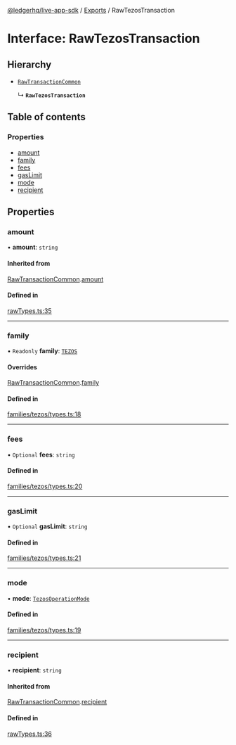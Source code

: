 [@ledgerhq/live-app-sdk](../README.md) / [Exports](../modules.md) / RawTezosTransaction

# Interface: RawTezosTransaction

## Hierarchy

- [`RawTransactionCommon`](RawTransactionCommon.md)

  ↳ **`RawTezosTransaction`**

## Table of contents

### Properties

- [amount](RawTezosTransaction.md#amount)
- [family](RawTezosTransaction.md#family)
- [fees](RawTezosTransaction.md#fees)
- [gasLimit](RawTezosTransaction.md#gaslimit)
- [mode](RawTezosTransaction.md#mode)
- [recipient](RawTezosTransaction.md#recipient)

## Properties

### amount

• **amount**: `string`

#### Inherited from

[RawTransactionCommon](RawTransactionCommon.md).[amount](RawTransactionCommon.md#amount)

#### Defined in

[rawTypes.ts:35](https://github.com/LedgerHQ/live-app-sdk/blob/7a3b814/src/rawTypes.ts#L35)

___

### family

• `Readonly` **family**: [`TEZOS`](../enums/FAMILIES.md#tezos)

#### Overrides

[RawTransactionCommon](RawTransactionCommon.md).[family](RawTransactionCommon.md#family)

#### Defined in

[families/tezos/types.ts:18](https://github.com/LedgerHQ/live-app-sdk/blob/7a3b814/src/families/tezos/types.ts#L18)

___

### fees

• `Optional` **fees**: `string`

#### Defined in

[families/tezos/types.ts:20](https://github.com/LedgerHQ/live-app-sdk/blob/7a3b814/src/families/tezos/types.ts#L20)

___

### gasLimit

• `Optional` **gasLimit**: `string`

#### Defined in

[families/tezos/types.ts:21](https://github.com/LedgerHQ/live-app-sdk/blob/7a3b814/src/families/tezos/types.ts#L21)

___

### mode

• **mode**: [`TezosOperationMode`](../modules.md#tezosoperationmode)

#### Defined in

[families/tezos/types.ts:19](https://github.com/LedgerHQ/live-app-sdk/blob/7a3b814/src/families/tezos/types.ts#L19)

___

### recipient

• **recipient**: `string`

#### Inherited from

[RawTransactionCommon](RawTransactionCommon.md).[recipient](RawTransactionCommon.md#recipient)

#### Defined in

[rawTypes.ts:36](https://github.com/LedgerHQ/live-app-sdk/blob/7a3b814/src/rawTypes.ts#L36)
